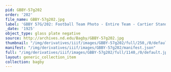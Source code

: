 ```yaml
---
pid: GBBY-57g202
order: '202'
file_name: GBBY-57g202.jpg
label: 'GBBY 57G/202: Football Team Photo - Entire Team - Cartier Stands - 1925'
_date: '1925'
object_type: glass plate negative
source: http://archives.nd.edu/Bagby/GBBY-57g202.jpg
thumbnail: "/img/derivatives/iiif/images/GBBY-57g202/full/250,/0/default.jpg"
manifest: "/img/derivatives/iiif/images/GBBY-57g202/manifest.json"
full: "/img/derivatives/iiif/images/GBBY-57g202/full/1140,/0/default.jpg"
layout: generic_collection_item
collection: bagby
---
```

